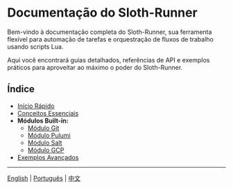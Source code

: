 # Documentação do Sloth-Runner

Bem-vindo à documentação completa do Sloth-Runner, sua ferramenta flexível para automação de tarefas e orquestração de fluxos de trabalho usando scripts Lua.

Aqui você encontrará guias detalhados, referências de API e exemplos práticos para aproveitar ao máximo o poder do Sloth-Runner.

## Índice

*   [Início Rápido](./getting-started.md)
*   [Conceitos Essenciais](./core-concepts.md)
*   **Módulos Built-in:**
    *   [Módulo Git](./modules/git.md)
    *   [Módulo Pulumi](./modules/pulumi.md)
    *   [Módulo Salt](./modules/salt.md)
    *   [Módulo GCP](./modules/gcp.md)
*   [Exemplos Avançados](./advanced-examples.md)

---
[English](../en/index.md) | [Português](./index.md) | [中文](../zh/index.md)